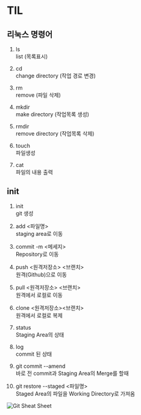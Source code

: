 # TIL

## 리눅스 명령어
1. ls   
list (목록표시)

2. cd   
change directory (작업 경로 변경)

3. rm   
remove (파일 삭제)

4. mkdir   
make directory (작업목록 생성)

5. rmdir   
remove directory (작업목록 삭제)

6. touch   
파일생성

7. cat   
파일의 내용 출력


## init
1. init   
git 생성

2. add <파일명>   
staging area로 이동

3. commit -m <메세지>   
Repository로 이동

4. push <원격저장소> <브랜치>   
원격(Github)으로 이동

5. pull <원격저장소> <브랜치>   
원격에서 로컬로 이동

6. clone <원격저장소><브랜치>   
원격에서 로컬로 복제

7. status   
Staging Area의 상태

8. log   
commit 된 상태

9.  git commit --amend   
바로 전 commit과 Staging Area의 Merge를 할때

10. git restore --staged <파일명>   
Staged Area의 파일을  Working Directory로 가져옴 

    



![Git Sheat Sheet](asset/git.jpg)